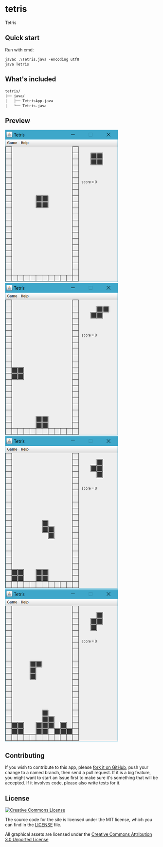 # tetris
Tetris

## Quick start

Run with cmd:

```
javac .\Tetris.java -encoding utf8
java Tetris
```

## What's included

```
tetris/
├── java/
│   ├── TetrisApp.java
│   └── Tetris.java

```
## Preview
<img alt="image" style="border-width:0" src="https://github.com/ishxiao/tetris/blob/master/images/tetris-img-1.png" />

<img alt="image" style="border-width:0" src="https://github.com/ishxiao/tetris/blob/master/images/tetris-img-2.png" />

<img alt="image" style="border-width:0" src="https://github.com/ishxiao/tetris/blob/master/images/tetris-img-3.png" />

<img alt="image" style="border-width:0" src="https://github.com/ishxiao/tetris/blob/master/images/tetris-img-4.png" />

## Contributing

If you wish to contribute to this app, please [fork it on GitHub](https://github.com/ishxiao/tetris), push your
change to a named branch, then send a pull request. If it is a big feature,
you might want to start an Issue first to make sure it's something that will
be accepted.  If it involves code, please also write tests for it.

## License

<a rel="license" href="http://creativecommons.org/licenses/by-nc/3.0/">
    <img alt="Creative Commons License" style="border-width:0" src="http://i.creativecommons.org/l/by-nc/3.0/88x31.png" />
</a>

The source code for the site is licensed under the MIT license, which you can find in
the [LICENSE](https://github.com/ishxiao/tetris/blob/master/LICENSE) file.

All graphical assets are licensed under the
[Creative Commons Attribution 3.0 Unported License](https://creativecommons.org/licenses/by/3.0/)
